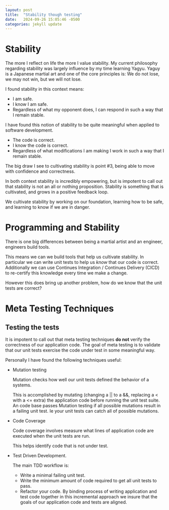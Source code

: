 ```yaml
---
layout: post
title:  "Stability though testing"
date:   2024-09-26 15:05:46 -0500
categories: jekyll update
---
```


# Stability
The more I reflect on life the more I value stability. 
My current philosophy regarding stability was largely influence by my time learning Yagyu.
Yaguy is a Japanese martial art and one of the core principles is: We do not lose, we may not win, but we will not lose.

I found stability in this context means:
- I am safe.
- I know I am safe.
- Regardless of what my opponent does, I can respond in such a way that I remain stable.

I have found this notion of stability to be quite meaningful when applied to software development.
- The code is correct.
- I know the code is correct. 
- Regardless of what modifications I am making I work in such a way that I remain stable.

The big draw I see to cultivating stability is point #3, being able to move with confidence and correctness.

In both context stability is incredibly empowering, but is impotent to call out that stability is not an all or nothing proposition.
Stability is something that is cultivated, and grows in a positive feedback loop.

We cultivate stability by working on our foundation, learning how to be safe, and learning to know if we are in danger.

# Programming and Stability
There is one big differences between being a martial artist and an engineer, engineers build tools.

This means we can we build tools that help us cultivate stability.
In particular we can write unit tests to help us *know* that our code is correct.
Additionally we can use Continues Integration / Continues Delivery (CICD) to re-certify this knowledge every time we make a change.

However this does bring up another problem, how do we know that the unit tests are correct?
# Meta Testing Techniques
## Testing the tests
It is impotent to call out that meta testing techniques **do not** verify the correctness of our application code.
The goal of meta testing is to validate that our unit tests exercise the code under test in some meaningful way. 

Personally I have found the following techniques useful: 
- Mutation testing

    Mutation checks how well our unit tests defined the behavior of a systems.

    This is accomplished by mutating (changing a || to a &&, replacing a < with a <= extra) the application code before running the unit test suite.
    An code base passes Mutation testing if all possible mutations result in a failing unit test. 
    Ie your unit tests can catch all of possible mutations.

- Code Coverage 

    Code coverage involves measure what lines of application code are executed when the unit tests are run.

    This helps identify code that is not under test.
- Test Driven Development.

    The main TDD workflow is:
    - Write a minimal failing unit test.
    - Write the minimum amount of code required to get all unit tests to pass.
    - Refactor your code.
    By binding process of writing application and test code together in this incremental approach we insure that the goals of our application code and tests are aligned.

